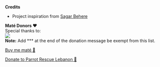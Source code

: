 <b>Credits</b>  
- Project inspiration from [Sagar Behere](https://sagar.se/blog/speedify/#iptables-magic)

<b>Maté Donors ❤</b>  
Special thanks to:<br>
<img src="https://raw.githubusercontent.com/TalalMash/SmoothWAN-web/main/donors.drawio.svg"/><br>
<b>Note:</b> Add *** at the end of the donation message be exempt from this list.<br>

[Buy me maté 🧉](https://www.paypal.com/paypalme/talalmsb/1)  
  
[Donate to Parrot Rescue Lebanon 🦜](https://www.parrotrescuelebanon.com/)
